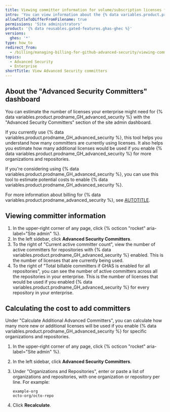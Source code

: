 ```yaml
---
title: Viewing committer information for volume/subscription licenses for GitHub Advanced Security
intro: 'You can view information about the {% data variables.product.prodname_GH_advanced_security %} committers for your enterprise and calculate the cost for additional committers with the site admin dashboard.'
allowTitleToDifferFromFilename: true
permissions: 'Site administrators'
product: '{% data reusables.gated-features.ghas-ghec %}'
versions:
  ghes: '*'
type: how_to
redirect_from:
  - /billing/managing-billing-for-github-advanced-security/viewing-committer-information-for-github-advanced-security
topics:
  - Advanced Security
  - Enterprise
shortTitle: View Advanced Security committers
---
```


## About the "Advanced Security Committers" dashboard

You can estimate the number of licenses your enterprise might need for {% data variables.product.prodname_GH_advanced_security %} with the "Advanced Security Committers" section of the site admin dashboard.

If you currently use {% data variables.product.prodname_GH_advanced_security %}, this tool helps you understand how many committers are currently using licenses. It also helps you estimate how many additional licenses would be used if you enable {% data variables.product.prodname_GH_advanced_security %} for more organizations and repositories.

If you're considering using {% data variables.product.prodname_GH_advanced_security %}, you can use this tool to estimate potential costs to enable {% data variables.product.prodname_GH_advanced_security %}.

For more information about billing for {% data variables.product.prodname_advanced_security %}, see [AUTOTITLE](/billing/managing-billing-for-your-products/managing-billing-for-github-advanced-security/about-billing-for-github-advanced-security).

## Viewing committer information

1. In the upper-right corner of any page, click {% octicon "rocket" aria-label="Site admin" %}.
1. In the left sidebar, click **Advanced Security Committers**.
1. To the right of "Current active committer count", view the number of active committers for repositories with {% data variables.product.prodname_GH_advanced_security %} enabled. This is the number of licenses that are currently being used.
1. To the right of "Total billable committers if GHAS is enabled for all repositories", you can see the number of active committers across all the repositories in your enterprise. This is the number of licenses that would be used if you enabled {% data variables.product.prodname_GH_advanced_security %} for every repository in your enterprise.

## Calculating the cost to add committers

Under "Calculate Additional Advanced Committers", you can calculate how many more new or additional licenses will be used if you enable {% data variables.product.prodname_GH_advanced_security %} for specific organizations and repositories.

1. In the upper-right corner of any page, click {% octicon "rocket" aria-label="Site admin" %}.
1. In the left sidebar, click **Advanced Security Committers**.
1. Under "Organizations and Repositories", enter or paste a list of organizations and repositories, with one organization or repository per line. For example:

   ```text
   example-org
   octo-org/octo-repo
   ```

1. Click **Recalculate**.
